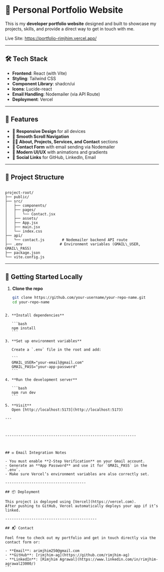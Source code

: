 
# 💼 Personal Portfolio Website

This is my **developer portfolio website** designed and built to showcase my projects, skills, and provide a direct way to get in touch with me.

Live Site: https://portfolio-rimjhim.vercel.app/

---

## 🛠 Tech Stack

- **Frontend**: React (with Vite)
- **Styling**: Tailwind CSS
- **Component Library**: shadcn/ui
- **Icons**: Lucide-react
- **Email Handling**: Nodemailer (via API Route)
- **Deployment**: Vercel

---

## 📌 Features

- 📱 **Responsive Design** for all devices
- 🧠 **Smooth Scroll Navigation**
- 🧑‍💼 **About, Projects, Services, and Contact** sections
- 📧 **Contact Form** with email sending via Nodemailer
- 🌙 **Modern UI/UX** with animations and gradients
- 🔗 **Social Links** for GitHub, LinkedIn, Email

---

## 📁 Project Structure

```

project-root/
├── public/
├── src/
│   ├── components/
│   ├── pages/
│   │   └── Contact.jsx
│   ├── assets/
│   ├── App.jsx
│   ├── main.jsx
│   └── index.css
├── api/
│   └── contact.js        # Nodemailer backend API route
├── .env                 # Environment variables (GMAIL\_USER, GMAIL\_PASS)
├── package.json
└── vite.config.js

````

---

## 🚀 Getting Started Locally

1. **Clone the repo**
   ```bash
   git clone https://github.com/your-username/your-repo-name.git
   cd your-repo-name
````

2. **Install dependencies**

   ```bash
   npm install
   ```

3. **Set up environment variables**

   Create a `.env` file in the root and add:

   ```
   GMAIL_USER="your-email@gmail.com"
   GMAIL_PASS="your-app-password"
   ```

4. **Run the development server**

   ```bash
   npm run dev
   ```

5. **Visit**
   Open [http://localhost:5173](http://localhost:5173)

---



------------------------------------------------------------



## ✉️ Email Integration Notes

- You must enable **2-Step Verification** on your Gmail account.
- Generate an **App Password** and use it for `GMAIL_PASS` in the `.env`.
- Make sure Vercel’s environment variables are also correctly set.

-------------------------------------

## 📦 Deployment

This project is deployed using [Vercel](https://vercel.com).  
After pushing to GitHub, Vercel automatically deploys your app if it’s linked.

------------------------------------------

## 📬 Contact

Feel free to check out my portfolio and get in touch directly via the contact form or:

- **Email**: arimjhim250@gmail.com  
- **GitHub**: [rimjhim-ag](https://github.com/rimjhim-ag)  
- **LinkedIn**: [Rimjhim Agrawal](https://www.linkedin.com/in/rimjhim-agrawal23000/)
```

